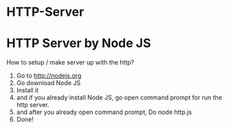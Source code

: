 # HTTP-Server
# HTTP Server by Node JS
How to setup / make server up with the http?
1. Go to http://nodejs.org
2. Go download Node JS
3. Install it
4. and if you already install Node JS, go open command prompt for run the http server.
5. and after you already open command prompt, Do node http.js
6. Done! 

